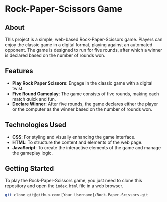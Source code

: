 # Rock-Paper-Scissors Game

## About

This project is a simple, web-based Rock-Paper-Scissors game. Players can enjoy the classic game in a digital format, playing against an automated opponent. The game is designed to run for five rounds, after which a winner is declared based on the number of rounds won.

## Features

- **Play Rock Paper Scissors**: Engage in the classic game with a digital twist.
- **Five Round Gameplay**: The game consists of five rounds, making each match quick and fun.
- **Declare Winner**: After five rounds, the game declares either the player or the computer as the winner based on the number of rounds won.

## Technologies Used

- **CSS**: For styling and visually enhancing the game interface.
- **HTML**: To structure the content and elements of the web page.
- **JavaScript**: To create the interactive elements of the game and manage the gameplay logic.

## Getting Started

To play the Rock-Paper-Scissors game, you just need to clone this repository and open the `index.html` file in a web browser.

```bash
git clone git@github.com:[Your Username]/Rock-Paper-Scissors.git

